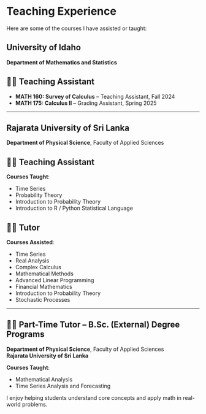 # Teaching Experience

Here are some of the courses I have assisted or taught:

## University of Idaho

**Department of Mathematics and Statistics**

## 👩‍🏫 Teaching Assistant
- **MATH 160: Survey of Calculus** – Teaching Assistant, Fall 2024
- **MATH 175: Calculus II** – Grading Assistant, Spring 2025
  
--- 

## Rajarata University of Sri Lanka

**Department of Physical Science**, Faculty of Applied Sciences  
  
## 👩‍🏫 Teaching Assistant  
**Courses Taught**:
- Time Series  
- Probability Theory  
- Introduction to Probability Theory  
- Introduction to R / Python Statistical Language

## 👩‍🏫 Tutor  
**Courses Assisted**:
- Time Series  
- Real Analysis  
- Complex Calculus  
- Mathematical Methods  
- Advanced Linear Programming  
- Financial Mathematics  
- Introduction to Probability Theory  
- Stochastic Processes

---

## 👩‍🏫 Part-Time Tutor – B.Sc. (External) Degree Programs  
**Department of Physical Science**, Faculty of Applied Sciences  
**Rajarata University of Sri Lanka**  

**Courses Taught**:
- Mathematical Analysis  
- Time Series Analysis and Forecasting




I enjoy helping students understand core concepts and apply math in real-world problems.
